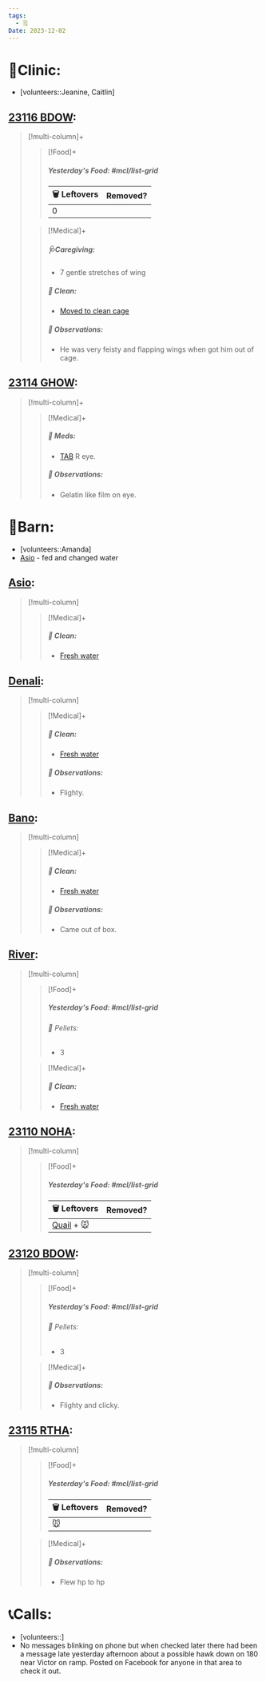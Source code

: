 ```yaml
---
tags:
  - 🗒️
Date: 2023-12-02
---
```


# 🏥Clinic:
- [volunteers::Jeanine, Caitlin]

## [23116 BDOW](../RARE%20Birds/23116%20BDOW.md):
> [!multi-column]+
>
>> [!Food]+
>> ##### Yesterday's Food: #mcl/list-grid
>> |🗑️ Leftovers| Removed?
>> |---|---|
>>|0|
>
>> [!Medical]+
>> ##### 🩺Caregiving:
>> - 7 gentle stretches of wing
>>
>>##### 🫧 Clean:
>> - [Moved to clean cage](../Admin/Codes/Moved%20to%20clean%20cage.md)
>>
>> ##### 🔭 Observations:
>> - He was very feisty and flapping wings when got him out of cage.

## [23114 GHOW](../RARE%20Birds/23114%20GHOW.md):
> [!multi-column]+
>
>> [!Medical]+
>> ##### 💊 Meds:
>> - [TAB](../Admin/Codes/Medication/Triple%20Antibiotic.md) R eye.
>>
>> ##### 🔭 Observations:
>> - Gelatin like film on eye.

# 🏡Barn:
- [volunteers::Amanda]
- [Asio](../RARE%20Birds/Ed%20Birds/Asio.md) - fed and changed water

## [Asio](../RARE%20Birds/Ed%20Birds/Asio.md):
> [!multi-column]
>
>> [!Medical]+
>>##### 🫧 Clean:
>>- [Fresh water](../Admin/Codes/Fresh%20water.md)

## [Denali](../RARE%20Birds/Ed%20Birds/Denali.md):
> [!multi-column]
>
>> [!Medical]+
>>##### 🫧 Clean:
>>- [Fresh water](../Admin/Codes/Fresh%20water.md)
>>
>> ##### 🔭 Observations:
>> - Flighty.

## [Bano](../RARE%20Birds/Ed%20Birds/Bano.md):
> [!multi-column]
>
>> [!Medical]+
>>##### 🫧 Clean:
>>- [Fresh water](../Admin/Codes/Fresh%20water.md)
>>
>> ##### 🔭 Observations:
>> - Came out of box.

## [River](../RARE%20Birds/Ed%20Birds/River.md):
> [!multi-column]
>
>
>> [!Food]+
>> ##### Yesterday's Food: #mcl/list-grid
>>###### 💩 Pellets:
>>- 3
>>
>
>> [!Medical]+
>>##### 🫧 Clean:
>>- [Fresh water](../Admin/Codes/Fresh%20water.md)
>>

## [23110 NOHA](../RARE%20Birds/23110%20NOHA.md):
> [!multi-column]
>
>> [!Food]+
>> ##### Yesterday's Food: #mcl/list-grid
>> |🗑️ Leftovers| Removed?
>> |---|---|
>>|[Quail](../Admin/Codes/Food/Quail.md) + 🐭|
>>

## [23120 BDOW](../RARE%20Birds/23120%20BDOW.md):
> [!multi-column]
>
>> [!Food]+
>> ##### Yesterday's Food: #mcl/list-grid
>>###### 💩 Pellets:
>>- 3
>>
>
>> [!Medical]+
>> ##### 🔭 Observations:
>> - Flighty and clicky.

## [23115 RTHA](../RARE%20Birds/23115%20RTHA.md):
> [!multi-column]
>
>> [!Food]+
>> ##### Yesterday's Food: #mcl/list-grid
>> |🗑️ Leftovers| Removed?
>> |---|---|
>>|🐭|
>>
>
>> [!Medical]+
>> ##### 🔭 Observations:
>> - Flew hp to hp

# 📞Calls:
- [volunteers::]
- No messages blinking on phone but when checked later there had been a message late yesterday afternoon about a possible hawk down on 180 near Victor on ramp. Posted on Facebook for anyone in that area to check it out.
